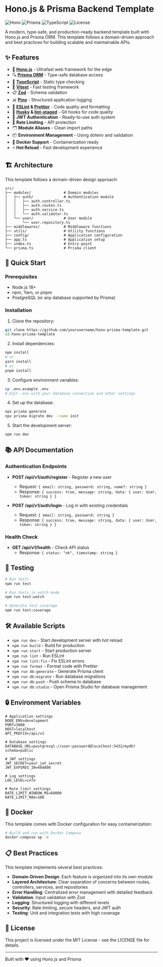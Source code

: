# Hono.js & Prisma Backend Template

![Hono](https://img.shields.io/badge/Hono-3.x-blue)
![Prisma](https://img.shields.io/badge/Prisma-5.x-blue)
![TypeScript](https://img.shields.io/badge/TypeScript-5.x-blue)
![License](https://img.shields.io/badge/License-MIT-green)

A modern, type-safe, and production-ready backend template built with Hono.js and Prisma ORM. This template follows a domain-driven approach and best practices for building scalable and maintainable APIs.

## ✨ Features

- 🚀 **[Hono.js](https://hono.dev/)** - Ultrafast web framework for the edge
- 🔍 **[Prisma ORM](https://www.prisma.io/)** - Type-safe database access
- 📝 **[TypeScript](https://www.typescriptlang.org/)** - Static type checking
- 🧪 **[Vitest](https://vitest.dev/)** - Fast testing framework
- 📋 **[Zod](https://zod.dev/)** - Schema validation
- 📊 **[Pino](https://getpino.io/)** - Structured application logging
- 📏 **[ESLint](https://eslint.org/) & [Prettier](https://prettier.io/)** - Code quality and formatting
- 🔨 **[Husky](https://typicode.github.io/husky/) & [lint-staged](https://github.com/okonet/lint-staged)** - Git hooks for code quality
- 🔐 **JWT Authentication** - Ready-to-use auth system
- 🚦 **Rate Limiting** - API protection
- 🗂️ **Module Aliases** - Clean import paths
- 📦 **Environment Management** - Using dotenv and validation
- 🐳 **Docker Support** - Containerization ready
- ⚡ **Hot Reload** - Fast development experience

## 🏗️ Architecture

This template follows a domain-driven design approach:

```
src/
├── modules/               # Domain modules
│   ├── auth/              # Authentication module
│   │   ├── auth.controller.ts
│   │   ├── auth.routes.ts
│   │   ├── auth.service.ts
│   │   └── auth.validator.ts
│   └── user/              # User module
│       └── user.repository.ts
├── middlewares/           # Middleware functions
├── utils/                 # Utility functions
├── config/                # Application configuration
├── app.ts                 # Application setup
├── index.ts               # Entry point
└── prisma.ts              # Prisma client
```

## 🚀 Quick Start

### Prerequisites

- Node.js 18+
- npm, Yarn, or pnpm
- PostgreSQL (or any database supported by Prisma)

### Installation

1. Clone the repository:

```bash
git clone https://github.com/yourusername/hono-prisma-template.git
cd hono-prisma-template
```

2. Install dependencies:

```bash
npm install
# or
yarn install
# or
pnpm install
```

3. Configure environment variables:

```bash
cp .env.example .env
# Edit .env with your database connection and other settings
```

4. Set up the database:

```bash
npx prisma generate
npx prisma migrate dev --name init
```

5. Start the development server:

```bash
npm run dev
```

## 📚 API Documentation

### Authentication Endpoints

- **POST /api/v1/auth/register** - Register a new user

  - Request: `{ email: string, password: string, name?: string }`
  - Response: `{ success: true, message: string, data: { user: User, token: string } }`

- **POST /api/v1/auth/login** - Log in with existing credentials
  - Request: `{ email: string, password: string }`
  - Response: `{ success: true, message: string, data: { user: User, token: string } }`

### Health Check

- **GET /api/v1/health** - Check API status
  - Response: `{ status: "ok", timestamp: string }`

## 🧪 Testing

```bash
# Run tests
npm run test

# Run tests in watch mode
npm run test:watch

# Generate test coverage
npm run test:coverage
```

## 🛠️ Available Scripts

- `npm run dev` - Start development server with hot reload
- `npm run build` - Build for production
- `npm run start` - Start production server
- `npm run lint` - Run ESLint
- `npm run lint:fix` - Fix ESLint errors
- `npm run format` - Format code with Prettier
- `npm run db:generate` - Generate Prisma client
- `npm run db:migrate` - Run database migrations
- `npm run db:push` - Push schema to database
- `npm run db:studio` - Open Prisma Studio for database management

## 🔒 Environment Variables

```
# Application settings
NODE_ENV=development
PORT=3000
HOST=localhost
API_PREFIX=/api/v1

# Database settings
DATABASE_URL=postgresql://user:password@localhost:5432/mydb?schema=public

# JWT settings
JWT_SECRET=your_jwt_secret
JWT_EXPIRES_IN=604800

# Log settings
LOG_LEVEL=info

# Rate limit settings
RATE_LIMIT_WINDOW_MS=60000
RATE_LIMIT_MAX=100
```

## 🐳 Docker

This template comes with Docker configuration for easy containerization:

```bash
# Build and run with Docker Compose
docker-compose up -d
```

## 📋 Best Practices

This template implements several best practices:

- **Domain-Driven Design**: Each feature is organized into its own module
- **Layered Architecture**: Clear separation of concerns between routes, controllers, services, and repositories
- **Error Handling**: Centralized error management with detailed feedback
- **Validation**: Input validation with Zod
- **Logging**: Structured logging with different levels
- **Security**: Rate limiting, secure headers, and JWT auth
- **Testing**: Unit and integration tests with high coverage

## 📄 License

This project is licensed under the MIT License - see the LICENSE file for details.

---

Built with ❤️ using Hono.js and Prisma
